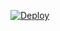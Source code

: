 [![Deploy](https://www.herokucdn.com/deploy/button.svg)](https://heroku.com/deploy?template=https://github.com/aliyefhx/-zelrepo)
